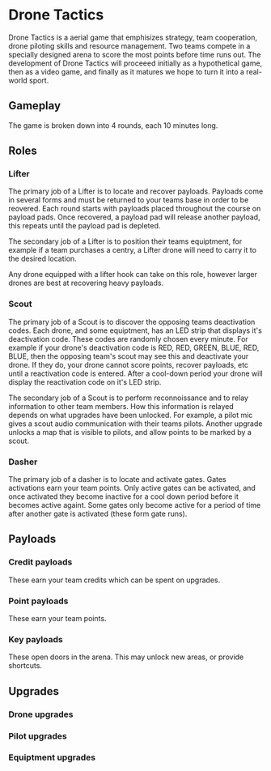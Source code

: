 # Drone Tactics
Drone Tactics is a aerial game that emphisizes strategy, team cooperation, drone piloting skills and resource management.  Two teams compete in a specially designed arena to score the most points before time runs out.  The development of Drone Tactics will proceeed initially as a hypothetical game, then as a video game, and finally as it matures we hope to turn it into a real-world sport.

## Gameplay
The game is broken down into 4 rounds, each 10 minutes long.

## Roles
### Lifter
The primary job of a Lifter is to locate and recover payloads.  Payloads come in several forms and must be returned to your teams base in order to be reovered.  Each round starts with payloads placed throughout the course on payload pads.  Once recovered, a payload pad will release another payload, this repeats until the payload pad is depleted.

The secondary job of a Lifter is to position their teams equiptment, for example if a team purchases a centry, a Lifter drone will need to carry it to the desired location. 

Any drone equipped with a lifter hook can take on this role, however larger drones are best at recovering heavy payloads.

### Scout
The primary job of a Scout is to discover the opposing teams deactivation codes.  Each drone, and some equiptment, has an LED strip that displays it's deactivation code.  These codes are randomly chosen every minute.  For example if your drone's deactivation code is RED, RED, GREEN, BLUE, RED, BLUE, then the opposing team's scout may see this and deactivate your drone.  If they do, your drone cannot score points, recover payloads, etc until a reactivation code is entered.  After a cool-down period your drone will display the reactivation code on it's LED strip.

The secondary job of a Scout is to perform reconnoissance and to relay information to other team members.  How this information is relayed depends on what upgrades have been unlocked. For example, a pilot mic gives a scout audio communication with their teams pilots.  Another upgrade unlocks a map that is visible to pilots, and allow points to be marked by a scout.

### Dasher
The primary job of a dasher is to locate and activate gates. Gates activations earn your team points.  Only active gates can be activated, and once activated they become inactive for a cool down period before it becomes active againt.  Some gates only become active for a period of time after another gate is activated (these form gate runs).

## Payloads
### Credit payloads
These earn your team credits which can be spent on upgrades.

### Point payloads
These earn your team points.

### Key payloads
These open doors in the arena.  This may unlock new areas, or provide shortcuts.

## Upgrades
### Drone upgrades
### Pilot upgrades
### Equiptment upgrades
